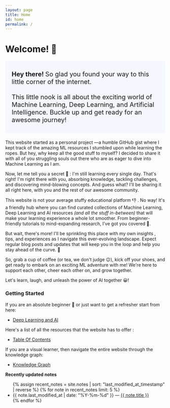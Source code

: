 ```yaml
---
layout: page
title: Home
id: home
permalink: /
---
```


# Welcome! 👋

<p style="font-size: 20px; padding: 1.5em 1em; background: #f5f7ff; border-radius: 4px;">
  <strong>Hey there! </strong> So glad you found your way to this little corner of the internet. <br><br>
  This little nook is all about the exciting world of Machine Learning, Deep Learning, and Artificial Intelligence. Buckle up and get ready for an awesome journey!
</p>

This website started as a personal project —a humble GitHub gist where I kept track of the amazing ML resources I stumbled upon while learning the ropes. But hey, why keep all the good stuff to myself? I decided to share it with all of you struggling souls out there who are as eager to dive into Machine Learning as I am.

Now, let me tell you a secret 🤫 : I'm still learning every single day. That's right! I'm right there with you, absorbing knowledge, tackling challenges, and discovering mind-blowing concepts. And guess what? I'll be sharing it all right here, with you and the rest of our awesome community.

This website is not your average stuffy educational platform 👎 . No way! It's a friendly hub where you can find curated collections of Machine Learning, Deep Learning and AI resources *(and all the stuff in-between)* that will make your learning experience a whole lot smoother. From beginner-friendly tutorials to mind-expanding research, I've got you covered 👊.
  
But wait, there's more! I'll be sprinkling this place with my own insights , tips, and experiences as I navigate this ever-evolving landscape. Expect regular blog posts and updates that will keep you in the loop and help you stay ahead of the curve. 💪
  
So, grab a cup of coffee (or tea, we don't judge 😉), kick off your shoes, and get ready to embark on an exciting ML adventure with me! We're here to support each other, cheer each other on, and grow together.

Let's learn, laugh, and unleash the power of AI together 😀!

### Getting Started

If you are an absolute beginner 👼 or just want to get a refresher start from here:

- <a class="internal-link" href="deep-learning-and-ai">Deep Learning and AI</a>

Here's a list of all the resources that the website has to offer :

- <a class="internal-link" href="/table-of-contents">Table Of Contents</a>

If you are a visual learner, then navigate the entire website through the knowledge graph:

- <a class="internal-link" href="/knowledge-graph">Knowledge Graph</a>


<strong>Recently updated notes</strong>

<ul>
  {% assign recent_notes = site.notes | sort: "last_modified_at_timestamp" | reverse %}
  {% for note in recent_notes limit: 5 %}
    <li>
      {{ note.last_modified_at | date: "%Y-%m-%d" }} — <a class="internal-link" href="{{ note.url }}">{{ note.title }}</a>
    </li>
  {% endfor %}
</ul>